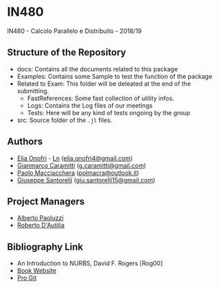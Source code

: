 # IN480
IN480 - Calcolo Parallelo e Distribuito - 2018/19

## Structure of the Repository

 - docs: Contains all the documents related to this package
 - Examples: Contains some Sample to test the function of the package
 - Related to Exam: This folder will be deleated at the end of the submitting.
   - FastReferences: Some fast collection of utility infos.
   - Logs: Contains the Log files of our meetings
   - Tests: Here will be any kind of tests ongoing by the group
 - src: Source folder of the `.jl` files.


## Authors
 - [Elia Onofri](https://github.com/eOnofri04) - [Ln](https://www.linkedin.com/in/elia-onofri-80b403173/) (elia.onofri4@gmail.com)
 - [Gianmarco Caramitti](https://github.com/cgianmarco) (g.caramitti@gmail.com)
 - [Paolo Macciacchera](https://github.com/pmacciacchera) (polmacra@outlook.it)
 - [Giuseppe Santorelli](https://github.com/giusantorelli) (giu.santorelli15@gmail.com)

## Project Managers
 - [Alberto Paoluzzi](https://github.com/apaoluzzi)
 - [Roberto D'Autilia](https://github.com/rdautilia)
 
## Bibliography Link
 - An Introduction to NURBS, David F. Rogers [Rog00]
 - [Book Website](http://www.nar-associates.com/nurbs/)
 - [Pro Git](https://git-scm.com/book/en/v2)
